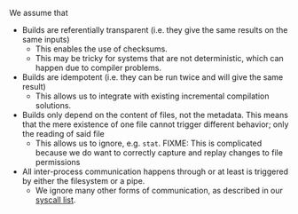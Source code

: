 We assume that
- Builds are referentially transparent (i.e. they give the same results on the same inputs)
  - This enables the use of checksums.
  - This may be tricky for systems that are not deterministic, which can happen due to compiler problems.
- Builds are idempotent (i.e. they can be run twice and will give the same result)
  - This allows us to integrate with existing incremental compilation solutions.
- Builds only depend on the content of files, not the metadata. This means that the mere existence of one file cannot trigger different behavior; only the reading of said file
  - This allows us to ignore, e.g. `stat`. FIXME: This is complicated because we do want to correctly capture and replay changes to file permissions
- All inter-process communication happens through or at least is triggered by either the filesystem or a pipe.
  - We ignore many other forms of communication, as described in our [syscall list](../src/syscalls.h).
